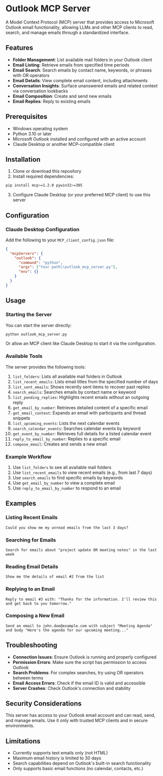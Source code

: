 # Outlook MCP Server

A Model Context Protocol (MCP) server that provides access to Microsoft Outlook email functionality, allowing LLMs and other MCP clients to read, search, and manage emails through a standardized interface.

## Features

- **Folder Management**: List available mail folders in your Outlook client
- **Email Listing**: Retrieve emails from specified time periods
- **Email Search**: Search emails by contact name, keywords, or phrases with OR operators
- **Email Details**: View complete email content, including attachments
- **Conversation Insights**: Surface unanswered emails and related context via conversation lookbacks
- **Email Composition**: Create and send new emails
- **Email Replies**: Reply to existing emails

## Prerequisites

- Windows operating system
- Python 3.10 or later
- Microsoft Outlook installed and configured with an active account
- Claude Desktop or another MCP-compatible client

## Installation

1. Clone or download this repository
2. Install required dependencies:

```bash
pip install mcp>=1.2.0 pywin32>=305
```

3. Configure Claude Desktop (or your preferred MCP client) to use this server

## Configuration

### Claude Desktop Configuration

Add the following to your `MCP_client_config.json` file:

```json
{
  "mcpServers": {
    "outlook": {
      "command": "python",
      "args": ["Your path\\outlook_mcp_server.py"],
      "env": {}
    }
  }
}
```


## Usage

### Starting the Server

You can start the server directly:

```bash
python outlook_mcp_server.py
```

Or allow an MCP client like Claude Desktop to start it via the configuration.

### Available Tools

The server provides the following tools:

1. `list_folders`: Lists all available mail folders in Outlook
2. `list_recent_emails`: Lists email titles from the specified number of days
3. `list_sent_emails`: Shows recently sent items to recover past replies
4. `search_emails`: Searches emails by contact name or keyword
5. `list_pending_replies`: Highlights recent emails without an outgoing reply
6. `get_email_by_number`: Retrieves detailed content of a specific email
7. `get_email_context`: Expands an email with participants and thread snippets
8. `list_upcoming_events`: Lists the next calendar events
9. `search_calendar_events`: Searches calendar events by keyword
10. `get_event_by_number`: Retrieves full details for a listed calendar event
11. `reply_to_email_by_number`: Replies to a specific email
12. `compose_email`: Creates and sends a new email

### Example Workflow

1. Use `list_folders` to see all available mail folders
2. Use `list_recent_emails` to view recent emails (e.g., from last 7 days)
3. Use `search_emails` to find specific emails by keywords
4. Use `get_email_by_number` to view a complete email
5. Use `reply_to_email_by_number` to respond to an email

## Examples

### Listing Recent Emails
```
Could you show me my unread emails from the last 3 days?
```

### Searching for Emails
```
Search for emails about "project update OR meeting notes" in the last week
```

### Reading Email Details
```
Show me the details of email #2 from the list
```

### Replying to an Email
```
Reply to email #3 with: "Thanks for the information. I'll review this and get back to you tomorrow."
```

### Composing a New Email
```
Send an email to john.doe@example.com with subject "Meeting Agenda" and body "Here's the agenda for our upcoming meeting..."
```

## Troubleshooting

- **Connection Issues**: Ensure Outlook is running and properly configured
- **Permission Errors**: Make sure the script has permission to access Outlook
- **Search Problems**: For complex searches, try using OR operators between terms
- **Email Access Errors**: Check if the email ID is valid and accessible
- **Server Crashes**: Check Outlook's connection and stability

## Security Considerations

This server has access to your Outlook email account and can read, send, and manage emails. Use it only with trusted MCP clients and in secure environments.

## Limitations

- Currently supports text emails only (not HTML)
- Maximum email history is limited to 30 days
- Search capabilities depend on Outlook's built-in search functionality
- Only supports basic email functions (no calendar, contacts, etc.)
